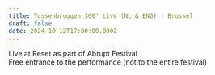 ```yaml
---
title: Tussenbruggen 360° Live (NL & ENG) - Brussel
draft: false
date: 2024-10-12T17:00:00.000Z
---
```

Live at Reset as part of Abrupt Festival\
Free entrance to the performance (not to the entire festival)
